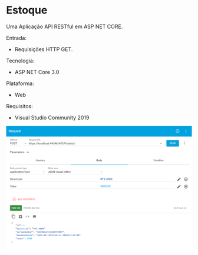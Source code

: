 # Estoque
Uma Aplicação API RESTful em ASP NET CORE.

Entrada: 
  - Requisições HTTP GET.

Tecnologia:
  - ASP NET Core 3.0

Plataforma: 
  - Web

Requisitos: 
  - Visual Studio Community 2019

![enter image description here](https://raw.githubusercontent.com/RenatoEstecio/Estoque/main/Estoque/Screensho.jpg)
